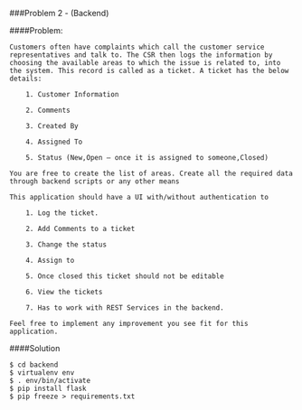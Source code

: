 ###Problem 2 - (Backend)


####Problem:

	Customers often have complaints which call the customer service representatives and talk to. The CSR then logs the information by choosing the available areas to which the issue is related to, into the system. This record is called as a ticket. A ticket has the below details:

		1. Customer Information

		2. Comments

		3. Created By

		4. Assigned To

		5. Status (New,Open – once it is assigned to someone,Closed)

	You are free to create the list of areas. Create all the required data through backend scripts or any other means

	This application should have a UI with/without authentication to 

		1. Log the ticket.

		2. Add Comments to a ticket

		3. Change the status

		4. Assign to

		5. Once closed this ticket should not be editable

		6. View the tickets

		7. Has to work with REST Services in the backend.

	Feel free to implement any improvement you see fit for this application.
	
####Solution

	$ cd backend
	$ virtualenv env
	$ . env/bin/activate
	$ pip install flask
	$ pip freeze > requirements.txt